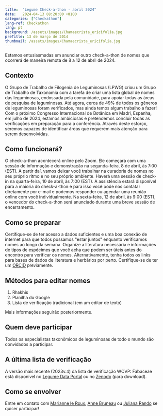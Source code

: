 ```yaml
---
title:  "Legume Check-a-thon - abril 2024"
date:   2024-04-13 08:20:00 +0100
categories: ["Checkathon"]
lang-ref: Checkathon
lang: pt
background: /assets/images/Chamaecrista_ericifolia.jpg
preTitle: 13 de março de 2014
thumbnail: /assets/images/Chamaecrista_ericifolia.jpg
---
```


Estamos entusiasmadas em anunciar outro check-a-thon de nomes que ocorrerá de maneira remota de 8 a 12 de abril de 2024.

## Contexto

O Grupo de Trabalho de Filogenia de Leguminosas (LPWG) criou um Grupo de Trabalho de Taxonomia com a tarefa de criar uma lista global de nomes das leguminosas, endossada pela comunidade, para apoiar todas as áreas de pesquisa de leguminosas. Até agora, cerca de 49% de todos os gêneros de leguminosas foram verificados, mas ainda temos algum trabalho a fazer! Com o próximo Congresso Internacional de Botânica em Madri, Espanha, em julho de 2024, estamos ambiciosas e pretendemos concluir todas as verificações em preparação para a conferência. Através deste esforço, seremos capazes de identificar áreas que requerem mais atenção para serem desenvolvidas.

## Como funcionará?

O check-a-thon acontecerá online pelo Zoom. Ele começará com uma sessão de informação e demonstração na segunda-feira, 8 de abril, às 7:00 (EST). A partir daí, vamos deixar você trabalhar na curadoria de nomes no seu próprio ritmo e no seu próprio ambiente. Haverá uma sessão de check-in na quarta-feira, 10 de abril, às 7:00 (EST). A assistência estará disponível para a maioria do check-a-thon e para isso você pode nos contatar diretamente por e-mail e podemos responder ou agendar uma reunião online com você individualmente. Na sexta-feira, 12 de abril, às 9:00 (EST), o vencedor do check-a-thon será anunciado durante uma breve sessão de encerramento.

## Como se preparar

Certifique-se de ter acesso a dados suficientes e uma boa conexão de internet para que todos possamos "estar juntos" enquanto verificamos nomes ao longo da semana. Organize a literatura necessária e informações de tipos de espécimes que você acha que podem ser úteis antes do encontro para verificar os nomes. Alternativamente, tenha todos os links para bases de dados de literatura e herbários por perto. Certifique-se de ter um [ORCID](https://orcid.org/register) previamente.

## Métodos para editar nomes

1.	Rhakhis
2.	Planilha do Google
3.	Lista de verificação tradicional (em um editor de texto)

Mais informações seguirão posteriormente.

## Quem deve participar

Todos os especialistas taxonômicos de leguminosas de todo o mundo são convidados a participar.

## A última lista de verificação

A versão mais recente (2023v.4) da lista de verificação WCVP: Fabaceae está disponível no [Legume Data Portal](https://www.legumedata.org/taxonomy/search) ou no [Zenodo](https://doi.org/10.5281/zenodo.8300299) (para download).

## Como se envolver

Entre em contato com [Marianne le Roux](mailto:m.leroux@sanbi.org.za), [Anne Bruneau](mailto:anne.bruneau@umontreal.ca) ou [Juliana Rando](mailto:juliana.rando@ufob.edu.br) se quiser participar!

